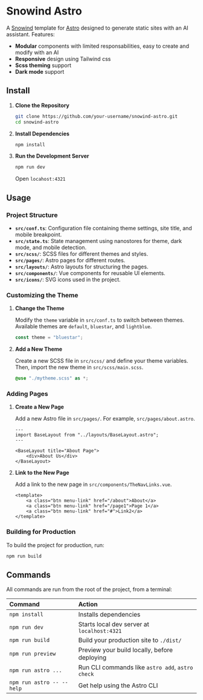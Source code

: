# Snowind Astro

A [Snowind](https://github.com/synw/snowind) template for [Astro](https://github.com/withastro/astro) designed to generate static sites with an AI assistant. Features:

- **Modular** components with limited responsabilities, easy to create and modify with an AI
- **Responsive** design using Tailwind css
- **Scss theming** support
- **Dark mode** support

## Install

1. **Clone the Repository**

   ```bash
   git clone https://github.com/your-username/snowind-astro.git
   cd snowind-astro
   ```

2. **Install Dependencies**

   ```bash
   npm install
   ```

3. **Run the Development Server**

   ```bash
   npm run dev
   ```

   Open `locahost:4321`

## Usage

### Project Structure

- **`src/conf.ts`**: Configuration file containing theme settings, site title, and mobile breakpoint.
- **`src/state.ts`**: State management using nanostores for theme, dark mode, and mobile detection.
- **`src/scss/`**: SCSS files for different themes and styles.
- **`src/pages/`**: Astro pages for different routes.
- **`src/layouts/`**: Astro layouts for structuring the pages.
- **`src/components/`**: Vue components for reusable UI elements.
- **`src/icons/`**: SVG icons used in the project.

### Customizing the Theme

1. **Change the Theme**

   Modify the `theme` variable in `src/conf.ts` to switch between themes. Available themes are `default`, `bluestar`, and `lightblue`.

   ```ts
   const theme = "bluestar";
   ```

2. **Add a New Theme**

   Create a new SCSS file in `src/scss/` and define your theme variables. Then, import the new theme in `src/scss/main.scss`.

   ```scss
   @use "./mytheme.scss" as *;
   ```

### Adding Pages

1. **Create a New Page**

   Add a new Astro file in `src/pages/`. For example, `src/pages/about.astro`.

   ```astro
   ---
   import BaseLayout from "../layouts/BaseLayout.astro";
   ---

   <BaseLayout title="About Page">
       <div>About Us</div>
   </BaseLayout>
   ```

2. **Link to the New Page**

   Add a link to the new page in `src/components/TheNavLinks.vue`.

   ```vue
   <template>
       <a class="btn menu-link" href="/about">About</a>
       <a class="btn menu-link" href="/page1">Page 1</a>
       <a class="btn menu-link" href="#">Link2</a>
   </template>
   ```

### Building for Production

To build the project for production, run:

```bash
npm run build
```

## Commands

All commands are run from the root of the project, from a terminal:

| Command                   | Action                                           |
| :------------------------ | :----------------------------------------------- |
| `npm install`             | Installs dependencies                            |
| `npm run dev`             | Starts local dev server at `localhost:4321`      |
| `npm run build`           | Build your production site to `./dist/`          |
| `npm run preview`         | Preview your build locally, before deploying     |
| `npm run astro ...`       | Run CLI commands like `astro add`, `astro check` |
| `npm run astro -- --help` | Get help using the Astro CLI                     |

